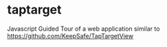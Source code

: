 # taptarget
Javascript Guided Tour of a web application similar to https://github.com/KeepSafe/TapTargetView
